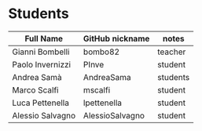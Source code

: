 # Students

| Full Name | GitHub nickname | notes |
| --------- | --------------- | ----- |
| Gianni Bombelli | bombo82 |  teacher |
| Paolo Invernizzi| PInve   |  student |
| Andrea Samà | AndreaSama | students|
| Marco Scalfi | mscalfi | student |
| Luca Pettenella | lpettenella | student |
| Alessio Salvagno |AlessioSalvagno|student|
